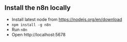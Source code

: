  ## Install the n8n locally

 * Install latest node from https://nodejs.org/en/download
 * `npm install -g n8n`
 * Run `n8n`
 * Open http://localhost:5678 

